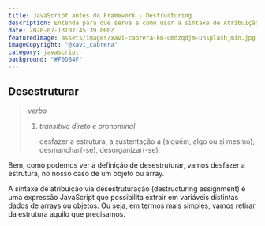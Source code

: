 ```yaml
---
title: JavaScript antes do Framework - Destructuring
description: Entenda para que serve e como usar a sintaxe de Atribuição via desestruturação.
date: 2020-07-13T07:45:39.000Z
featuredImage: assets/images/xavi-cabrera-kn-umdzqdjm-unsplash_min.jpg
imageCopyright: "@xavi_cabrera"
category: javascript
background: "#F0DB4F"
---
```

## Desestruturar

> *verbo*
>
> 1. *transitivo direto e pronominal*
>
>    desfazer a estrutura, a sustentação a (alguém, algo ou si mesmo); desmanchar(-se), desorganizar(-se).

Bem, como podemos ver a definição de desestruturar, vamos desfazer a estrutura, no nosso caso de um objeto ou array.

A sintaxe de atribuição via desestruturação (destructuring assignment) é uma expressão JavaScript que possibilita extrair em variáveis distintas dados de arrays ou objetos. Ou seja, em termos mais simples, vamos retirar da estrutura aquilo que precisamos.




